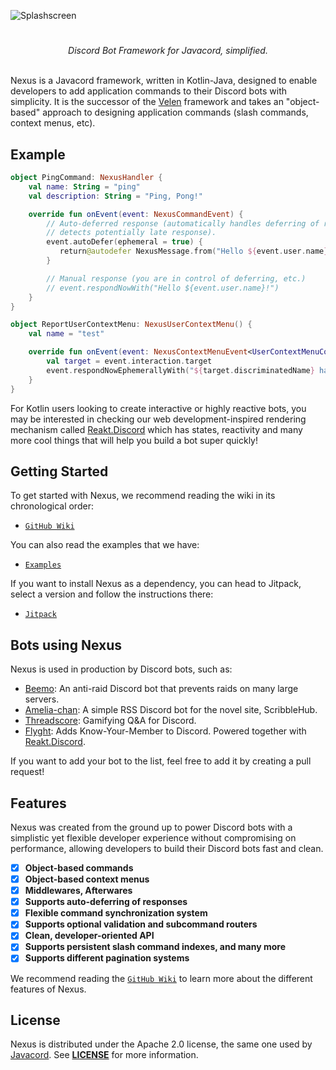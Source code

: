 ![Splashscreen](https://github.com/ShindouMihou/Nexus/assets/69381903/e2e2118b-07c4-4c49-9322-0507dc1ebf5c)

#

<div align="center"><i>Discord Bot Framework for Javacord, simplified.</i></div>
<br/>

Nexus is a Javacord framework, written in Kotlin-Java, designed to enable developers to add application commands to their Discord bots with simplicity. It is the successor of the [Velen](https://github.com/ShindouMihou/velen) framework and takes an "object-based" approach to designing application commands (slash commands, context menus, etc).

## Example

```kotlin
object PingCommand: NexusHandler {
    val name: String = "ping"
    val description: String = "Ping, Pong!"

    override fun onEvent(event: NexusCommandEvent) {
        // Auto-deferred response (automatically handles deferring of responses when the framework
        // detects potentially late response).
        event.autoDefer(ephemeral = true) {
           return@autodefer NexusMessage.from("Hello ${event.user.name}")
        }

        // Manual response (you are in control of deferring, etc.)
        // event.respondNowWith("Hello ${event.user.name}!")
    }
}
```
```kotlin
object ReportUserContextMenu: NexusUserContextMenu() {
    val name = "test"

    override fun onEvent(event: NexusContextMenuEvent<UserContextMenuCommandEvent, UserContextMenuInteraction>) {
        val target = event.interaction.target
        event.respondNowEphemerallyWith("${target.discriminatedName} has been reported to our servers!")
    }
}
```

For Kotlin users looking to create interactive or highly reactive bots, you may be interested in checking our web development-inspired 
rendering mechanism called [Reakt.Discord](https://github.com/ShindouMihou/reakt.discord) which has states, reactivity and many more cool 
things that will help you build a bot super quickly!

## Getting Started

To get started with Nexus, we recommend reading the wiki in its chronological order:
- [`GitHub Wiki`](https://github.com/ShindouMihou/Nexus/wiki)

You can also read the examples that we have:
- [`Examples`](examples)

If you want to install Nexus as a dependency, you can head to Jitpack, select a version and follow the instructions there:
- [`Jitpack`](https://jitpack.io/#pw.mihou/Nexus)

## Bots using Nexus
Nexus is used in production by Discord bots, such as:
- [Beemo](https://beemo.gg): An anti-raid Discord bot that prevents raids on many large servers.
- [Amelia-chan](https://github.com/Amelia-chan/Amelia): A simple RSS Discord bot for the novel site, ScribbleHub.
- [Threadscore](https://threadscore.mihou.pw): Gamifying Q&A for Discord.
- [Flyght](https://flyght.mihou.pw): Adds Know-Your-Member to Discord. Powered together with [Reakt.Discord](https://github.com/ShindouMihou/reakt.discord).

If you want to add your bot to the list, feel free to add it by creating a pull request!

## Features
Nexus was created from the ground up to power Discord bots with a simplistic yet flexible developer experience without compromising 
on performance, allowing developers to build their Discord bots fast and clean.
- [x] **Object-based commands**
- [x] **Object-based context menus**
- [x] **Middlewares, Afterwares**
- [x] **Supports auto-deferring of responses**
- [x] **Flexible command synchronization system**
- [x] **Supports optional validation and subcommand routers**
- [x] **Clean, developer-oriented API**
- [x] **Supports persistent slash command indexes, and many more**
- [x] **Supports different pagination systems**

We recommend reading the [`GitHub Wiki`](https://github.com/ShindouMihou/Nexus/wiki) to learn more about the different features of Nexus.

## License

Nexus is distributed under the Apache 2.0 license, the same one used by [Javacord](https://github.com/Javacord/Javacord). See [**LICENSE**](LICENSE) for more information.
